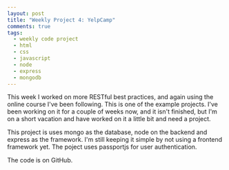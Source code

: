 ```yaml
---
layout: post
title: "Weekly Project 4: YelpCamp"
comments: true
tags:
  - weekly code project
  - html
  - css
  - javascript
  - node
  - express
  - mongodb
---
```


This week I worked on more RESTful best practices, and again using the online course I've been following. This is one of the example projects. I've been working on it for a couple of weeks now, and it isn't finished, but I'm on a short vacation and have worked on it a little bit and need a project.<!--more-->

This project is uses mongo as the database, node on the backend and express as the framework. I'm still keeping it simple by not using a frontend framework yet. The poject uses passportjs for user authentication.

The code is on GitHub.

